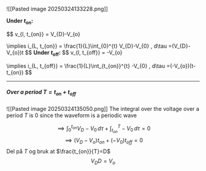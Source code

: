 ![[Pasted image 20250324133228.png]]

**Under $t_\text{on}:$**

$$
v_{l, t_{on}} = V_{D}-V_{o}

$$
$$
\implies i_{L, t_{on}} = \frac{1}{L}\int_{0}^{t} V_{D}-V_{0} \, d\tau =(V_{D}-V_{o})t
$$
**Under $t_\text{off}:$**
$$
v_{l, t_{off}} = -V_{o}

$$
$$
\implies i_{L, t_{off}} = \frac{1}{L}\int_{t_{on}}^{t} -V_{0} \, d\tau =(-V_{o})(t-t_{on})
$$
***
##### Over a period $T = t_{on} + t_{off}$
![[Pasted image 20250324135050.png]]
The integral over the voltage over a period $T$ is $0$ since the waveform is a periodic wave

$$
\implies \int_{0}^{t_{on}} V_{D}-V_{0} \, d\tau + \int_{t_{on}}^{T} -V_{0} \,d\tau = 0
$$
$$
\implies (V_{D}-V_{o})t_{on} + (-V_{0})t_{off} = 0
$$
Del på $T$ og bruk at $\frac{t_{on}}{T}=D$
$$
V_{D}D
=V_{o}
$$
